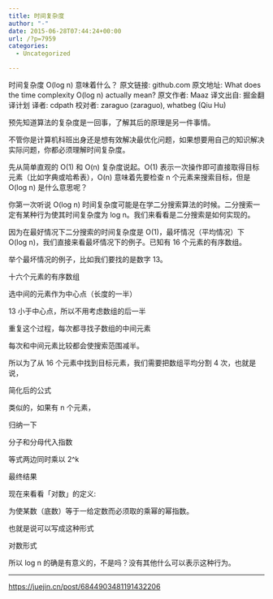 ```yaml
---
title: 时间复杂度
author: "-"
date: 2015-06-28T07:44:24+00:00
url: /?p=7959
categories:
  - Uncategorized

---
```

时间复杂度 O(log n) 意味着什么？
原文链接:  github.com
原文地址: What does the time complexity O(log n) actually mean?
原文作者: Maaz
译文出自: 掘金翻译计划
译者: cdpath
校对者: zaraguo (zaraguo), whatbeg (Qiu Hu)


预先知道算法的复杂度是一回事，了解其后的原理是另一件事情。

不管你是计算机科班出身还是想有效解决最优化问题，如果想要用自己的知识解决实际问题，你都必须理解时间复杂度。

先从简单直观的 O(1) 和 O(n) 复杂度说起。O(1) 表示一次操作即可直接取得目标元素（比如字典或哈希表），O(n) 意味着先要检查 n 个元素来搜索目标，但是 O(log n) 是什么意思呢？

你第一次听说 O(log n) 时间复杂度可能是在学二分搜索算法的时候。二分搜索一定有某种行为使其时间复杂度为 log n。我们来看看是二分搜索是如何实现的。

因为在最好情况下二分搜索的时间复杂度是 O(1)，最坏情况（平均情况）下 O(log n)，我们直接来看最坏情况下的例子。已知有 16 个元素的有序数组。

举个最坏情况的例子，比如我们要找的是数字 13。



十六个元素的有序数组



选中间的元素作为中心点（长度的一半）



13 小于中心点，所以不用考虑数组的后一半



重复这个过程，每次都寻找子数组的中间元素





每次和中间元素比较都会使搜索范围减半。

所以为了从 16 个元素中找到目标元素，我们需要把数组平均分割 4 次，也就是说，



简化后的公式

类似的，如果有 n 个元素，



归纳一下



分子和分母代入指数



等式两边同时乘以 2^k



最终结果

现在来看看「对数」的定义: 

为使某数（底数）等于一给定数而必须取的乘幂的幂指数。

也就是说可以写成这种形式



对数形式

所以 log n 的确是有意义的，不是吗？没有其他什么可以表示这种行为。


---

https://juejin.cn/post/6844903481191432206